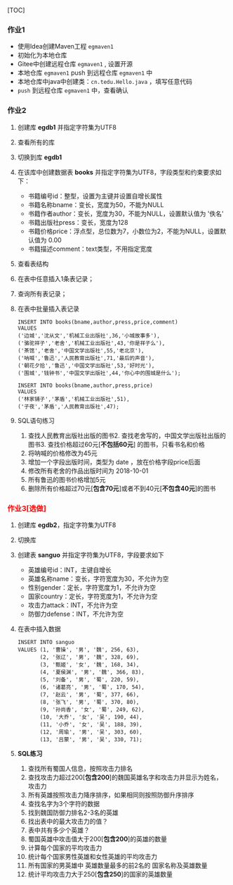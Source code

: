 [TOC]

### 作业1

- 使用Idea创建Maven工程 `egmaven1`
- 初始化为本地仓库
- Gitee中创建远程仓库 `egmaven1` , 设置开源
- 本地仓库 `egmaven1` push 到远程仓库 `egmaven1` 中
- 本地仓库中java中创建类：`cn.tedu.Hello.java` ，填写任意代码
- `push` 到远程仓库 `egmaven1` 中，查看确认

### 作业2

1. 创建库 **egdb1** 并指定字符集为UTF8

2. 查看所有的库

3. 切换到库 **egdb1**

4. 在该库中创建数据表 **books** 并指定字符集为UTF8，字段类型和约束要求如下：

    - 书籍编号id：整型，设置为主键并设置自增长属性
    - 书籍名称bname：变长，宽度为50，不能为NULL
    - 书籍作者author：变长，宽度为30，不能为NULL，设置默认值为 '佚名'
    - 书籍出版社press：变长，宽度为128
    - 书籍价格price：浮点型，总位数为7，小数位为2，不能为NULL，设置默认值为 0.00
    - 书籍描述comment：text类型，不用指定宽度

5. 查看表结构

6. 在表中任意插入1条表记录；

7. 查询所有表记录；

8. 在表中批量插入表记录

   ```mysql
   INSERT INTO books(bname,author,press,price,comment) 
   VALUES
   ('边城','沈从文','机械工业出版社',36,'小城故事多'),
   ('骆驼祥子','老舍','机械工业出版社',43,'你是祥子么'),
   ('茶馆','老舍','中国文学出版社',55,'老北京'),
   ('呐喊','鲁迅','人民教育出版社',71,'最后的声音'),
   ('朝花夕拾','鲁迅','中国文学出版社',53,'好时光'),
   ('围城','钱钟书','中国文学出版社',44,'你心中的围城是什么');
   
   INSERT INTO books(bname,author,press,price)
   VALUES
   ('林家铺子','茅盾','机械工业出版社',51),
   ('子夜','茅盾','人民教育出版社',47);
   ```

9. SQL语句练习

    1. 查找人民教育出版社出版的图书2. 查找老舍写的，中国文学出版社出版的图书3. 查找价格超过60元[**不包括60元**]
                                                                              的图书，只看书名和价格
    4. 将呐喊的价格修改为45元
    5. 增加一个字段出版时间，类型为 date ，放在价格字段price后面
    6. 修改所有老舍的作品出版时间为 2018-10-01
    7. 所有鲁迅的图书价格增加5元
    8. 删除所有价格超过70元[**包含70元**]或者不到40元[**不包含40元**]的图书

### <font color=red>作业3[选做]</font>

1. 创建库 **egdb2**，指定字符集为UTF8

2. 切换库

3. 创建表 **sanguo** 并指定字符集为UTF8，字段要求如下

    - 英雄编号id：INT，主键自增长
    - 英雄名称name：变长，字符宽度为30，不允许为空
    - 性别gender：定长，字符宽度为1，不允许为空
    - 国家country：定长，字符宽度为1，不允许为空
    - 攻击力attack：INT，不允许为空
    - 防御力defense：INT，不允许为空

4. 在表中插入数据

   ```mysql
   INSERT INTO sanguo
   VALUES (1, '曹操', '男', '魏', 256, 63),
          (2, '张辽', '男', '魏', 328, 69),
          (3, '甄姬', '女', '魏', 168, 34),
          (4, '夏侯渊', '男', '魏', 366, 83),
          (5, '刘备', '男', '蜀', 220, 59),
          (6, '诸葛亮', '男', '蜀', 170, 54),
          (7, '赵云', '男', '蜀', 377, 66),
          (8, '张飞', '男', '蜀', 370, 80),
          (9, '孙尚香', '女', '蜀', 249, 62),
          (10, '大乔', '女', '吴', 190, 44),
          (11, '小乔', '女', '吴', 188, 39),
          (12, '周瑜', '男', '吴', 303, 60),
          (13, '吕蒙', '男', '吴', 330, 71);
   ```

5. **SQL练习**

    1. 查找所有蜀国人信息，按照攻击力排名
    2. 查找攻击力超过200[**包含200**]的魏国英雄名字和攻击力并显示为姓名， 攻击力
    3. 所有英雄按照攻击力降序排序，如果相同则按照防御升序排序
    4. 查找名字为3个字符的数据
    5. 找到魏国防御力排名2-3名的英雄
    6. 找出表中的最大攻击力的值？
    7. 表中共有多少个英雄？
    8. 蜀国英雄中攻击值大于200[**包含200**]的英雄的数量
    9. 计算每个国家的平均攻击力
    10. 统计每个国家男性英雄和女性英雄的平均攻击力
    11. 所有国家的男英雄中 英雄数量最多的前2名的 国家名称及英雄数量
    12. 统计平均攻击力大于250[**包含250**]的国家的英雄数量















